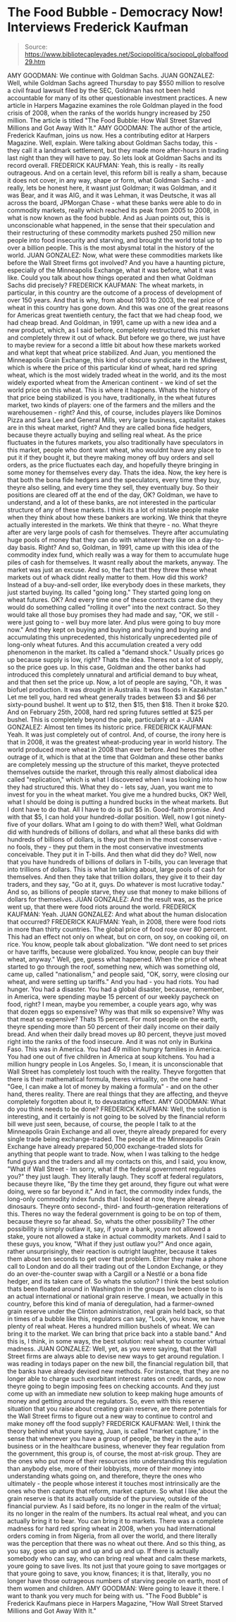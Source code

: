 # The Food Bubble - Democracy Now! Interviews Frederick Kaufman

> Source: https://www.bibliotecapleyades.net/Sociopolitica/sociopol_globalfood29.htm

AMY GOODMAN: We continue with Goldman Sachs.
JUAN GONZALEZ: Well, while
Goldman Sachs agreed Thursday to pay
$550 million to resolve a civil fraud lawsuit filed by the SEC, Goldman
has not been held accountable for many of its other questionable
investment practices.
A new article in Harpers Magazine examines
the role Goldman played in the food crisis of 2008, when the ranks of
the worlds hungry increased by 250 million.
The article is titled "The Food Bubble: How
Wall Street Starved Millions and Got Away With It."
AMY GOODMAN: The author of the article, Frederick Kaufman, joins us now.
Hes a contributing editor at Harpers Magazine.
Well, explain. Were talking about Goldman Sachs today, this - they call
it a landmark settlement, but they made more after-hours in trading last
night than they will have to pay.
So lets look at Goldman Sachs and its
record overall.
FREDERICK KAUFMAN: Yeah, this is really - its really outrageous.
And on a certain level, this reform bill is
really a sham, because it does not cover, in any way, shape or form,
what Goldman Sachs - and really, lets be honest here, it wasnt just
Goldman; it was Goldman, and it was Bear, and it was AIG, and it was
Lehman, it was Deutsche, it was all across the board, JPMorgan Chase -
what these banks were able to do in commodity markets, really which
reached its peak from 2005 to 2008, in what is now known as the food
bubble.
And as Juan points out, this is
unconscionable what happened, in the sense that their speculation and
their restructuring of these commodity markets pushed 250 million new
people into food insecurity and starving, and brought the world total up
to over a billion people.
This is the most abysmal total in the
history of the world.
JUAN GONZALEZ: Now, what were these commodities markets like before the
Wall Street firms got involved? And you have a haunting picture,
especially of the Minneapolis Exchange, what it was before, what it was
like.
Could you talk about how things operated and
then what Goldman Sachs did precisely?
FREDERICK KAUFMAN: The wheat markets, in particular, in this country are
the outcome of a process of development of over 150 years. And that is
why, from about 1903 to 2003, the real price of wheat in this country
has gone down. And this was one of the great reasons for Americas great
twentieth century, the fact that we had cheap food, we had cheap bread.
And Goldman, in 1991, came up with a new
idea and a new product, which, as I said before, completely restructured
this market and completely threw it out of whack.
But before we go there, we just have to maybe review for a second a
little bit about how these markets worked and what kept that wheat price
stabilized. And Juan, you mentioned the
Minneapolis Grain Exchange, this kind
of obscure syndicate in the Midwest, which is where the price of this
particular kind of wheat, hard red spring wheat, which is the most
widely traded wheat in the world, and its the most widely exported
wheat from the American continent - we kind of set the world price on
this wheat. This is where it happens.
Whats the history of that price being
stabilized is you have, traditionally, in the wheat futures market, two
kinds of players: one of the farmers and the millers and the
warehousemen - right?
And this, of course, includes players like
Dominos Pizza and Sara Lee and General Mills, very large business,
capitalist stakes are in this wheat market, right? And they are called
bona fide hedgers, because theyre actually buying and selling real
wheat.
As the price fluctuates in the futures
markets, you also traditionally have speculators in this market, people
who dont want wheat, who wouldnt have any place to put it if they
bought it, but theyre making money off buy orders and sell orders, as
the price fluctuates each day, and hopefully theyre bringing in some
money for themselves every day. Thats the idea.
Now, the key here is that both the bona fide hedgers and the
speculators, every time they buy, theyre also selling, and every time
they sell, they eventually buy. So their positions are cleared off at
the end of the day, OK?
Goldman, we have to understand, and a lot of
these banks, are not interested in the particular structure of any of
these markets. I think its a lot of mistake people make when they think
about how these bankers are working. We think that theyre actually
interested in the markets. We think that theyre - no.
What theyre after are very large pools of
cash for themselves. Theyre after accumulating huge pools of money that
they can do with whatever they like on a day-to-day basis. Right? And
so, Goldman, in 1991, came up with this idea of the commodity index
fund, which really was a way for them to accumulate huge piles of
cash for themselves. It wasnt really about the markets, anyway.
The market was just an excuse. And so, the
fact that they threw these wheat markets out of whack didnt really
matter to them.
How did this work? Instead of a buy-and-sell order, like everybody does
in these markets, they just started buying. Its called "going long."
They started going long on wheat futures. OK? And every time one of
these contracts came due, they would do something called "rolling it
over" into the next contract.
So they would take all those buy promises
they had made and say,
"OK, we still - were just going to -
well buy more later. And plus were going to buy more now."
And they kept on buying and buying and
buying and buying and accumulating this unprecedented, this historically
unprecedented pile of long-only wheat futures.
And this accumulation created a very odd
phenomenon in the market. Its called a "demand shock." Usually prices
go up because supply is low, right? Thats the idea. Theres not a lot
of supply, so the price goes up. In this case, Goldman and the other
banks had introduced this completely unnatural and artificial demand to
buy wheat, and that then set the price up.
Now, a lot of people are saying,
"Oh, it was biofuel production. It was
drought in Australia. It was floods in Kazakhstan."
Let me tell you, hard red wheat generally
trades between $3 and $6 per sixty-pound bushel. It went up to $12, then
$15, then $18. Then it broke $20. And on February 25th, 2008,
hard red spring futures settled at $25 per bushel.
This is completely beyond the pale,
particularly at a -
JUAN GONZALEZ: Almost ten times its historic price.
FREDERICK KAUFMAN: Yeah. It was just completely out of control. And, of
course, the irony here is that in 2008, it was the greatest
wheat-producing year in world history. The world produced more wheat in
2008 than ever before.
And heres the other outrage of it, which is that at the time that
Goldman and these other banks are completely messing up the structure of
this market, theyve protected themselves outside the market, through
this really almost diabolical idea called "replication," which is what I
discovered when I was looking into how they had structured this.
What they do - lets say, Juan, you want me
to invest for you in the wheat market. You give me a hundred bucks, OK?
Well, what I should be doing is putting a hundred bucks in the wheat
markets. But I dont have to do that. All I have to do is put $5 in.
Good-faith promise. And with that $5, I can hold your hundred-dollar
position. Well, now I got ninety-five of your dollars. What am I going
to do with them?
Well, what Goldman did with hundreds of
billions of dollars, and what all these banks did with hundreds of
billions of dollars, is they put them in the most conservative - no
fools, they - they put them in the most conservative investments
conceivable. They put it in
T-bills.
And then what did they do?
Well, now that you have hundreds of billions
of dollars in T-bills, you can leverage that into trillions of dollars.
This is what Im talking about, large pools of cash for themselves.
And then they take that trillion dollars,
they give it to their day traders, and they say,
"Go at it, guys. Do whatever is most
lucrative today."
And so, as billions of people starve, they
use that money to make billions of dollars for themselves.
JUAN GONZALEZ: And the result was, as the price went up, that there were
food riots around the world.
FREDERICK KAUFMAN: Yeah.
JUAN GONZALEZ: And what about the human dislocation that occurred?
FREDERICK KAUFMAN: Yeah, in 2008, there were food riots in more than
thirty countries. The global price of food rose over 80 percent. This
had an effect not only on wheat, but on corn, on soy, on cooking oil, on
rice.
You know, people talk about globalization.
"We dont need to set prices or have
tariffs, because were globalized. You know, people can buy their
wheat, anyway."
Well, gee, guess what happened.
When the price of wheat started to go
through the roof, something new, which was something old, came up,
called "nationalism," and people said,
"OK, sorry, were closing our wheat, and
were setting up tariffs."
And you had - you had riots. You had hunger.
You had a disaster. You had a global disaster, because, remember, in
America, were spending maybe 15 percent of our weekly paycheck on food,
right?
I mean, maybe you remember, a couple years
ago, why was that dozen eggs so expensive? Why was that milk so
expensive? Why was that meat so expensive? Thats 15 percent.
For most people on the earth, theyre
spending more than 50 percent of their daily income on their daily
bread. And when their daily bread moves up 80 percent, theyve just
moved right into the ranks of the food insecure. And it was not only in
Burkina Faso. This was in America. You had 49 million hungry families in
America.
You had one out of five children in America
at soup kitchens. You had a million hungry people in Los Angeles.
So, I mean, it is unconscionable that Wall Street has completely lost
touch with the reality. Theyve forgotten that there is their
mathematical formula, theres virtuality, on the one hand - "Gee, I can
make a lot of money by making a formula" - and on the other hand,
theres reality.
There are real things that they are
affecting, and theyve completely forgotten about it, to devastating
effect.
AMY GOODMAN: What do you think needs to be done?
FREDERICK KAUFMAN: Well, the solution is interesting, and it certainly
is not going to be solved by the financial reform bill weve just seen,
because, of course, the people I talk to at the Minneapolis Grain
Exchange and all over, theyre already prepared for every single trade
being exchange-traded.
The people at the Minneapolis Grain Exchange
have already prepared 50,000 exchange-traded slots for anything that
people want to trade.
Now, when I was talking to the hedge fund
guys and the traders and all my contacts on this, and I said, you know,
"What if Wall Street - Im sorry, what
if the federal government regulates you?" they just laugh.
They literally laugh. They scoff at federal
regulators, because theyre like,
"By the time they get around, they
figure out what were doing, were so far beyond it."
And in fact, the commodity index funds, the
long-only commodity index funds that I looked at now, theyre already
dinosaurs.
Theyre onto second-, third- and
fourth-generation reiterations of this. Theres no way the federal
government is going to be on top of them, because theyre so far ahead.
So, whats the other possibility? The other possibility is simply outlaw
it, say, if youre a bank, youre not allowed a stake, youre not
allowed a stake in actual commodity markets.
And I said to these guys, you know,
"What if they just outlaw you?"
And once again, rather unsurprisingly, their
reaction is outright laughter, because it takes them about ten seconds
to get over that problem.
Either they make a phone call to London and
do all their trading out of the London Exchange, or they do an
over-the-counter swap with a Cargill or a Nestlé or a bona fide hedger,
and its taken care of.
So whats the solution? I think the best solution thats been floated
around in Washington in the groups Ive been close to is an actual
international or national grain reserve.
I mean, we actually in this country, before
this kind of mania of deregulation, had a farmer-owned grain reserve
under the Clinton administration, real grain held back, so that
in times of a bubble like this, regulators can say,
"Look, you know, we have plenty of real
wheat. Heres a hundred million bushels of wheat. We can bring it to
the market. We can bring that price back into a stable band."
And this is, I think, in some ways, the best
solution: real wheat to counter virtual madness.
JUAN GONZALEZ: Well, yet, as you were saying, that the Wall Street firms
are always able to devise new ways to get around regulation.
I was reading in todays paper on the new
bill, the financial regulation bill, that the banks have already devised
new methods. For instance, that they are no longer able to charge such
exorbitant interest rates on credit cards, so now theyre going to begin
imposing fees on checking accounts.
And they just come up with an immediate new
solution to keep making huge amounts of money and getting around the
regulators.
So, even with this reserve situation that
you raise about creating grain reserve, are there potentials for the
Wall Street firms to figure out a new way to continue to control and
make money off the food supply?
FREDERICK KAUFMAN: Well, I think the theory behind what youre saying,
Juan, is called "market capture," in the sense that whenever you have a
group of people, be they in the auto business or in the healthcare
business, whenever they fear regulation from the government, this group
is, of course, the most at-risk group.
They are the ones who put more of their
resources into understanding this regulation than anybody else, more of
their lobbyists, more of their money into understanding whats going on,
and therefore, theyre the ones who ultimately - the people whose
interest it touches most intrinsically are the ones who then capture
that reform, market capture.
So what I like about the grain reserve is
that its actually outside of the purview, outside of the financial
purview. As I said before, its no longer in the realm of the virtual;
its no longer in the realm of the numbers. Its actual real wheat, and
you can actually bring it to bear. You can bring it to markets.
There was a complete madness for hard red
spring wheat in 2008, when you had international orders coming in from
Nigeria, from all over the world, and there literally was the perception
that there was no wheat out there. And so this thing, as you say, goes
up and up and up and up and up. If there is actually somebody who can
say, who can bring real wheat and calm these markets, youre going to
save lives.
Its not just that youre going to save
mortgages or that youre going to save, you know, finances; it is that,
literally, you no longer have those outrageous numbers of starving
people on earth, most of them women and children.
AMY GOODMAN: Were going to leave it there.
I want to thank you very much for being with
us. "The
Food Bubble"
is Frederick Kaufmans piece in Harpers Magazine, "How Wall Street
Starved Millions and Got Away With It."
